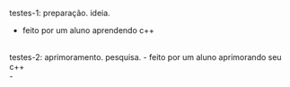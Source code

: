 testes-1: preparação. ideia. 
- feito por um aluno aprendendo c++
<br>
testes-2: aprimoramento. pesquisa.
- feito por um aluno aprimorando seu c++
<br>
- 
